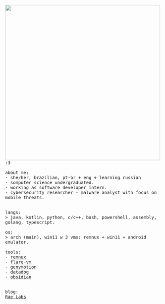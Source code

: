 <p float="left">
 <img src="https://github.com/xssrae/xssrae/blob/main/side_imgs/img1.png" width="500" align="left">
  <p float="left">
    <samp>
      :3 
      <br>
      <br>
      about me:<br>
             - she/her, brazilian, pt-br + eng + learning russian<br>
             - somputer science undergraduated.<br>
             - working as software developer intern.<br>
             - cybersecurity researcher - malware analyst with focus on mobile threats.<br>
      <br>
      <br>
      langs:<br>
          > java, kotlin, python, c/c++, bash, powershell, assembly, golang, typescript.
      <br>
      <br>
      os:<br>
        > arch (main), win11 w 3 vms: remnux + win11 + android emulator.
      <br>
      <br>
      tools:<br>
          - <a href="https://remnux.org/">remnux</a><br>
          - <a href="https://github.com/mandiant/flare-vm">flare-vm</a><br>
          - <a href="https://www.genymotion.com/">genymotion</a><br>
          - <a href="https://www.datadoghq.com/">datadog</a><br>
          - <a href="https://obsidian.md/">obsidian</a><br> 
     <br>
     <br>
      blog:<br>
         <a href="https://raeversing.hashnode.dev/">Rae Labs</a>
      <b>
    </samp>
  </p>
</p>
